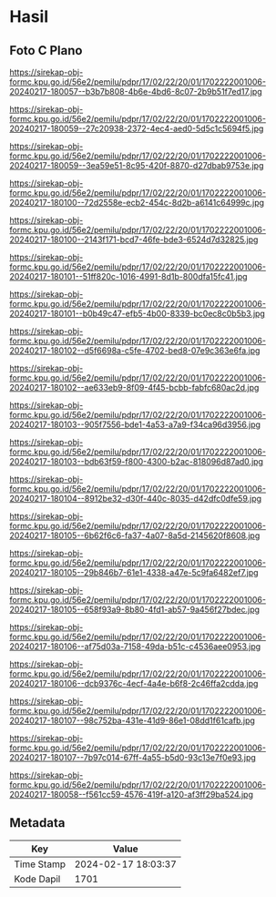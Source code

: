 # Hasil

## Foto C Plano

https://sirekap-obj-formc.kpu.go.id/56e2/pemilu/pdpr/17/02/22/20/01/1702222001006-20240217-180057--b3b7b808-4b6e-4bd6-8c07-2b9b51f7ed17.jpg

https://sirekap-obj-formc.kpu.go.id/56e2/pemilu/pdpr/17/02/22/20/01/1702222001006-20240217-180059--27c20938-2372-4ec4-aed0-5d5c1c5694f5.jpg

https://sirekap-obj-formc.kpu.go.id/56e2/pemilu/pdpr/17/02/22/20/01/1702222001006-20240217-180059--3ea59e51-8c95-420f-8870-d27dbab9753e.jpg

https://sirekap-obj-formc.kpu.go.id/56e2/pemilu/pdpr/17/02/22/20/01/1702222001006-20240217-180100--72d2558e-ecb2-454c-8d2b-a6141c64999c.jpg

https://sirekap-obj-formc.kpu.go.id/56e2/pemilu/pdpr/17/02/22/20/01/1702222001006-20240217-180100--2143f171-bcd7-46fe-bde3-6524d7d32825.jpg

https://sirekap-obj-formc.kpu.go.id/56e2/pemilu/pdpr/17/02/22/20/01/1702222001006-20240217-180101--51ff820c-1016-4991-8d1b-800dfa15fc41.jpg

https://sirekap-obj-formc.kpu.go.id/56e2/pemilu/pdpr/17/02/22/20/01/1702222001006-20240217-180101--b0b49c47-efb5-4b00-8339-bc0ec8c0b5b3.jpg

https://sirekap-obj-formc.kpu.go.id/56e2/pemilu/pdpr/17/02/22/20/01/1702222001006-20240217-180102--d5f6698a-c5fe-4702-bed8-07e9c363e6fa.jpg

https://sirekap-obj-formc.kpu.go.id/56e2/pemilu/pdpr/17/02/22/20/01/1702222001006-20240217-180102--ae633eb9-8f09-4f45-bcbb-fabfc680ac2d.jpg

https://sirekap-obj-formc.kpu.go.id/56e2/pemilu/pdpr/17/02/22/20/01/1702222001006-20240217-180103--905f7556-bde1-4a53-a7a9-f34ca96d3956.jpg

https://sirekap-obj-formc.kpu.go.id/56e2/pemilu/pdpr/17/02/22/20/01/1702222001006-20240217-180103--bdb63f59-f800-4300-b2ac-818096d87ad0.jpg

https://sirekap-obj-formc.kpu.go.id/56e2/pemilu/pdpr/17/02/22/20/01/1702222001006-20240217-180104--8912be32-d30f-440c-8035-d42dfc0dfe59.jpg

https://sirekap-obj-formc.kpu.go.id/56e2/pemilu/pdpr/17/02/22/20/01/1702222001006-20240217-180105--6b62f6c6-fa37-4a07-8a5d-2145620f8608.jpg

https://sirekap-obj-formc.kpu.go.id/56e2/pemilu/pdpr/17/02/22/20/01/1702222001006-20240217-180105--29b846b7-61e1-4338-a47e-5c9fa6482ef7.jpg

https://sirekap-obj-formc.kpu.go.id/56e2/pemilu/pdpr/17/02/22/20/01/1702222001006-20240217-180105--658f93a9-8b80-4fd1-ab57-9a456f27bdec.jpg

https://sirekap-obj-formc.kpu.go.id/56e2/pemilu/pdpr/17/02/22/20/01/1702222001006-20240217-180106--af75d03a-7158-49da-b51c-c4536aee0953.jpg

https://sirekap-obj-formc.kpu.go.id/56e2/pemilu/pdpr/17/02/22/20/01/1702222001006-20240217-180106--dcb9376c-4ecf-4a4e-b6f8-2c46ffa2cdda.jpg

https://sirekap-obj-formc.kpu.go.id/56e2/pemilu/pdpr/17/02/22/20/01/1702222001006-20240217-180107--98c752ba-431e-41d9-86e1-08dd1f61cafb.jpg

https://sirekap-obj-formc.kpu.go.id/56e2/pemilu/pdpr/17/02/22/20/01/1702222001006-20240217-180107--7b97c014-67ff-4a55-b5d0-93c13e7f0e93.jpg

https://sirekap-obj-formc.kpu.go.id/56e2/pemilu/pdpr/17/02/22/20/01/1702222001006-20240217-180058--f561cc59-4576-419f-a120-af3ff29ba524.jpg


## Metadata

| Key        | Value               |
| ---------- | ------------------- |
| Time Stamp | 2024-02-17 18:03:37 |
| Kode Dapil | 1701                |



